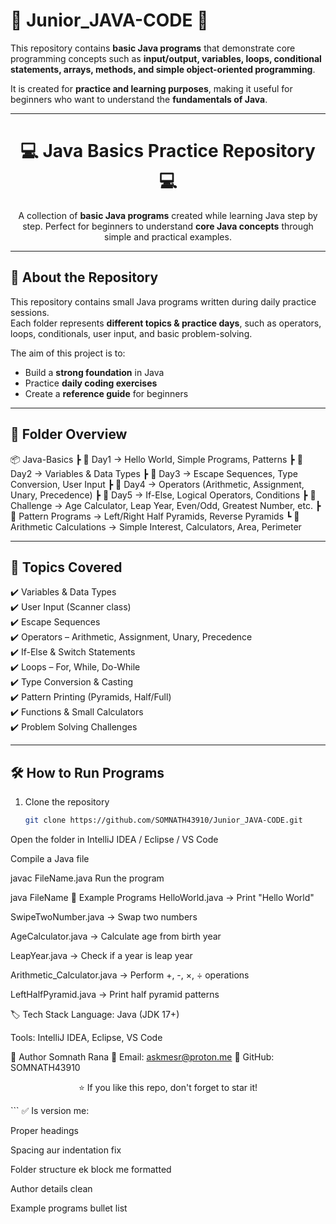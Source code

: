 # 🌟 Junior_JAVA-CODE 🌟

This repository contains **basic Java programs** that demonstrate core programming concepts such as **input/output, variables, loops, conditional statements, arrays, methods, and simple object-oriented programming**.  

It is created for **practice and learning purposes**, making it useful for beginners who want to understand the **fundamentals of Java**.

---

<h1 align="center">💻 Java Basics Practice Repository 💻</h1>

<p align="center">
  A collection of <b>basic Java programs</b> created while learning Java step by step.  
  Perfect for beginners to understand <b>core Java concepts</b> through simple and practical examples.
</p>

---

## 📌 About the Repository
This repository contains small Java programs written during daily practice sessions.  
Each folder represents **different topics & practice days**, such as operators, loops, conditionals, user input, and basic problem-solving.

The aim of this project is to:
- Build a **strong foundation** in Java  
- Practice **daily coding exercises**  
- Create a **reference guide** for beginners  

---

## 📂 Folder Overview
📦 Java-Basics
┣ 📂 Day1 → Hello World, Simple Programs, Patterns
┣ 📂 Day2 → Variables & Data Types
┣ 📂 Day3 → Escape Sequences, Type Conversion, User Input
┣ 📂 Day4 → Operators (Arithmetic, Assignment, Unary, Precedence)
┣ 📂 Day5 → If-Else, Logical Operators, Conditions
┣ 📂 Challenge → Age Calculator, Leap Year, Even/Odd, Greatest Number, etc.
┣ 📂 Pattern Programs → Left/Right Half Pyramids, Reverse Pyramids
┗ 📂 Arithmetic Calculations → Simple Interest, Calculators, Area, Perimeter


---

## 🚀 Topics Covered
✔️ Variables & Data Types  
✔️ User Input (Scanner class)  
✔️ Escape Sequences  
✔️ Operators – Arithmetic, Assignment, Unary, Precedence  
✔️ If-Else & Switch Statements  
✔️ Loops – For, While, Do-While  
✔️ Type Conversion & Casting  
✔️ Pattern Printing (Pyramids, Half/Full)  
✔️ Functions & Small Calculators  
✔️ Problem Solving Challenges  

---

## 🛠️ How to Run Programs
1. Clone the repository  
   ```bash
   git clone https://github.com/SOMNATH43910/Junior_JAVA-CODE.git
Open the folder in IntelliJ IDEA / Eclipse / VS Code

Compile a Java file

javac FileName.java
Run the program

java FileName
📖 Example Programs
HelloWorld.java → Print "Hello World"

SwipeTwoNumber.java → Swap two numbers

AgeCalculator.java → Calculate age from birth year

LeapYear.java → Check if a year is leap year

Arithmetic_Calculator.java → Perform +, -, ×, ÷ operations

LeftHalfPyramid.java → Print half pyramid patterns

🏷️ Tech Stack
Language: Java (JDK 17+)

Tools: IntelliJ IDEA, Eclipse, VS Code

👤 Author
Somnath Rana
📧 Email: askmesr@proton.me
🔗 GitHub: SOMNATH43910

<p align="center">⭐ If you like this repo, don't forget to star it!</p> ```
✅ Is version me:

Proper headings

Spacing aur indentation fix

Folder structure ek block me formatted

Author details clean

Example programs bullet list
